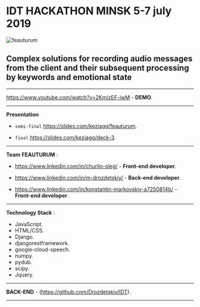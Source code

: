 # IDT HACKATHON MINSK 5-7 july 2019

![feauturum](https://github.com/Kezzzia/IDT__2019/blob/master/content_hackathon_4.png)

## Complex solutions for recording audio messages from the client and their subsequent processing by keywords and emotional state

---

https://www.youtube.com/watch?v=2KmizEF-iwM - **DEMO**.

---
**Presentation**

* ``semi-final`` https://slides.com/keziagg/feauturum.

* ``final`` https://slides.com/keziagg/deck-3.
---

__Team__ **FEAUTURUM** :

* https://www.linkedin.com/in/churilo-oleg/ - **Front-end developer**.

* https://www.linkedin.com/in/m-drozdetskiy/ - **Back-end developer**.

* https://www.linkedin.com/in/konstantin-markovskiy-a7250814b/ - **Front-end developer**.

---
__Technology Stack__ :
* JavaScript.
* HTML/CSS.
* Django.
* djangorestframework.
* google-cloud-speech.
* numpy.
* pydub.
* scipy.
* Jquery.

---

**BACK-END** - (https://github.com/Drozdetskiy/IDT).

---
